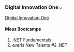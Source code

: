 ###  Digital Innovation One <img src="C:\workspace\Git\digital-innovation-one\img\DIO.png" style="zoom: 50%;" />

[Digital Innovation One](https://digitalinnovation.one)

####  Meus Bootcamps

1. .NET Fundamentals <img src="C:\workspace\Git\digital-innovation-one\img\.net.png" style="zoom:10%;" />
2. everis New Talents #2 .NET <img src="C:\workspace\Git\digital-innovation-one\img\everis.png" style="zoom:10%;" />

